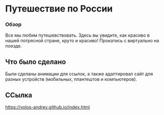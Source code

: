 # Путешествие по России

### Обзор
Все мы любим путешевствовать. Здесь вы увидите, как красиво в нашей потрясной стране, круто и красиво! Прокатись с виртуально на поезде. 

## Что было сделано
Были сделаны анимации для ссылок, а также адаптировал сайт для разных устройств (мобильных, плантештов и компьютеров).

## ССылка
https://volos-andrey.github.io/index.html